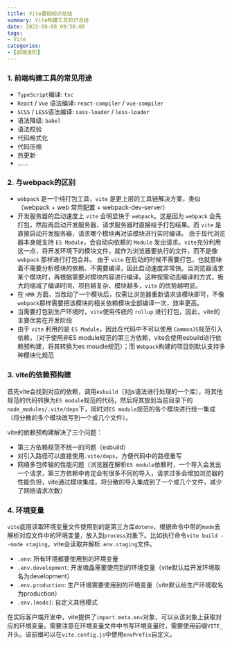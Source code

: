 ```yaml
---
title: Vite基础知识总结
summary: Vite构建工具知识总结
date: 2022-08-08 09:58:08
tags:
- Vite
categories:
- [前端进阶]
---
```


### 1. 前端构建工具的常见用途
- `TypeScript`编译: `tsc`
- `React` / `Vue` 语法编译: `react-compiler` / `vue-compiler`
- `SCSS` / `LESS`语法编译: `sass-loader` / `less-loader`
- 语法降级: `babel`
- 语法校验
- 代码格式化
- 代码压缩
- 热更新
- ......

### 2. 与webpack的区别
- `webpack` 是一个纯打包工具，`vite` 是更上层的工具链解决方案，类似（webpack + web 常用配置 + webpack-dev-server）
- 开发服务器的启动速度上 `vite` 会明显快于 `webpack`。这是因为 `webpack` 会先打包，然后再启动开发服务器，请求服务器时直接给予打包结果。而 `vite` 是直接启动开发服务器，请求哪个模块再对该模块进行实时编译。
由于现代浏览器本身就支持 `ES Module`，会自动向依赖的 `Module` 发出请求。`vite`充分利用这一点，将开发环境下的模块文件，就作为浏览器要执行的文件，而不是像 `webpack` 那样进行打包合并。
由于 `vite` 在启动的时候不需要打包，也就意味着不需要分析模块的依赖、不需要编译，因此启动速度非常快。当浏览器请求某个模块时，再根据需要对模块内容进行编译。这种按需动态编译的方式，极大的缩减了编译时间，项目越复杂、模块越多，`vite` 的优势越明显。
- 在 `HMR` 方面，当改动了一个模块后，仅需让浏览器重新请求该模块即可，不像 `webpack`那样需要把该模块的相关依赖模块全部编译一次，效率更高。
- 当需要打包到生产环境时，`vite`使用传统的 `rollup` 进行打包，因此，vite的主要优势在开发阶段
- 由于 `vite` 利用的是 `ES Module`，因此在代码中不可以使用 `CommonJS`规范引入依赖，（对于使用非ES module规范的第三方依赖，vite会使用esbuild进行依赖预构建，将其转换为es moudle规范）；而 `Webpack`构建的项目则默认支持多种模块化规范


### 3. vite的依赖预构建
首先vite会找到对应的依赖，调用`esbuild`（对js语法进行处理的一个库），将其他规范的代码转换为`ES module`规范的代码，然后将其放到当前目录下的 `node_modules/.vite/deps`下，同时对`ES module`规范的各个模块进行统一集成（将分散的多个模块改写到一个或几个文件）。

vite的依赖预构建解决了三个问题：
- 第三方依赖规范不统一的问题（esbuild）
- 对引入路径可以直接使用`.vite/deps`，方便代码中的路径重写
- 网络多包传输的性能问题（浏览器在解析`ES module`依赖时，一个导入会发出一个请求，第三方依赖中肯定会有很多不同的导入，请求过多会增加浏览器的性能负担，vite通过模块集成，将分散的导入集成到了一个或几个文件，减少了网络请求次数）

### 4. 环境变量
`vite`底层读取环境变量文件使用到的是第三方库`dotenv`，根据命令中带的`mode`去解析对应文件中的环境变量，放入到`process`对象下。比如执行命令`vite build --mode staging`，vite会读取并解析`.env.staging`文件。
- `.env`: 所有环境都要使用到的环境变量
- `.env.development`: 开发魂晶需要使用到的环境变量（vite默认给开发环境取名为development）
- `.env.production`: 生产环境需要使用到的环境变量（vite默认给生产环境取名为production）
- `.env.[mode]`: 自定义其他模式

在实际客户端开发中，vite提供了`import.meta.env`对象，可以从该对象上获取对应的环境变量。需要注意在环境变量文件中书写环境变量时，需要使用前缀`VITE_`开头。该前缀可以在`vite.config.js`中使用`envPrefix`自定义。